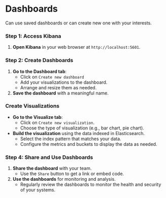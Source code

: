 # Dashboards



Can use saved dashboards or can create new one with your interests.

### Step 1: Access Kibana

1. **Open Kibana** in your web browser at `http://localhost:5601`.

### Step 2: Create Dashboards

1. **Go to the Dashboard tab**:
   * Click on `Create new dashboard`
   * Add your visualizations to the dashboard.&#x20;
   * Arrange and resize them as needed.
2. **Save the dashboard** with a meaningful name.

### Create Visualizations

* **Go to the Visualize tab**:
  * Click on `Create new visualization`.
  * Choose the type of visualization (e.g., bar chart, pie chart).
* **Build the visualization** using the data indexed in Elasticsearch.
  * Select the index pattern that matches your data.
  * Configure the metrics and buckets to display the data as needed.

### Step 4: Share and Use Dashboards

1. **Share the dashboard** with your team.
   * Use the `Share` button to get a link or embed code.
2. **Use the dashboards** for monitoring and analysis.
   * Regularly review the dashboards to monitor the health and security of your systems.
